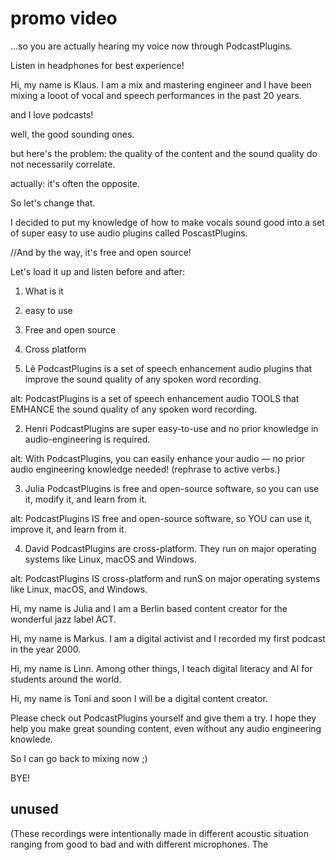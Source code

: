 # promo video

...so you are actually hearing my voice now through PodcastPlugins.

Listen in headphones for best experience!

Hi, my name is Klaus. I am a mix and mastering engineer and I have been mixing a looot of vocal and speech performances in the past 20 years.

and I love podcasts!

well, the good sounding ones.

but here's the problem: the quality of the content and the sound quality do not necessarily correlate.

actually: it's often the opposite.

So let's change that.

I decided to put my knowledge of how to make vocals sound good into a set of super easy to use audio plugins called PoscastPlugins.

//And by the way, it's free and open source!

Let's load it up and listen before and after:

1. What is it
2. easy to use
3. Free and open source
4. Cross platform


1. Lê
PodcastPlugins is a set of speech enhancement audio plugins that improve the sound quality of any spoken word recording.

alt: PodcastPlugins is a set of speech enhancement audio TOOLS that EMHANCE the sound quality of any spoken word recording.

2. Henri
PodcastPlugins are super easy-to-use and no prior knowledge in audio-engineering is required.

alt: With PodcastPlugins, you can easily enhance your audio — no prior audio engineering knowledge needed! (rephrase to active verbs.)

3. Julia
PodcastPlugins is free and open-source software, so you can use it, modify it, and learn from it.

alt: PodcastPlugins IS free and open-source software, so YOU can use it, improve it, and learn from it.

4. David
PodcastPlugins are cross-platform. They run on major operating systems like Linux, macOS and Windows.

alt: PodcastPlugins IS cross-platform and runS on major operating systems like Linux, macOS, and Windows.

Hi, my name is Julia and I am a Berlin based content creator for the wonderful jazz label ACT.

Hi, my name is Markus. I am a digital activist and I recorded my first podcast in the year 2000.

Hi, my name is Linn. Among other things, I teach digital literacy and AI for students around the world.

Hi, my name is Toni and soon I will be a  digital content creator.

Please check out PodcastPlugins yourself and give them a try. I hope they help you make great sounding content, even without any audio engineering knowlede.

So I can go back to mixing now ;)

BYE!

## unused

(These recordings were intentionally made in different acoustic situation ranging from good to bad and with different microphones. The